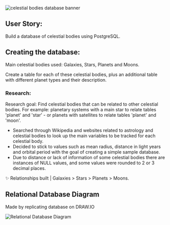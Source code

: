 ![celestial bodies database banner](https://github.com/z-bj/galaxy_psql_DB/blob/master/galaxy_DB.png)

## User Story: 
Build a database of celestial bodies using PostgreSQL.

## Creating the database:

Main celestial bodies used: Galaxies, Stars, Planets and Moons.

Create a table for each of these celestial bodies, plus an additional table with different planet types and their description.

### Research:

Research goal: Find celestial bodies that can be related to other celestial bodies.
For example: planetary systems with a main star to relate tables 'planet' and 'star' - or planets with satellites to relate tables 'planet' and 'moon'.

- Searched through Wikipedia and websites related to astrology and celestial bodies to look up the main variables to be tracked for each celestial body.
- Decided to stick to values such as mean radius, distance in light years and orbital period with the goal of creating a simple sample database.
- Due to distance or lack of information of some celestial bodies there are instances of NULL values, and some values were rounded to 2 or 3 decimal places.

✨ Relationships built | Galaxies > Stars > Planets > Moons.

## Relational Database Diagram
Made by replicating database on DRAW.IO

![Relational Database Diagram](https://github.com/z-bj/galaxy_psql_DB/blob/master/mcd.drawio.png)
